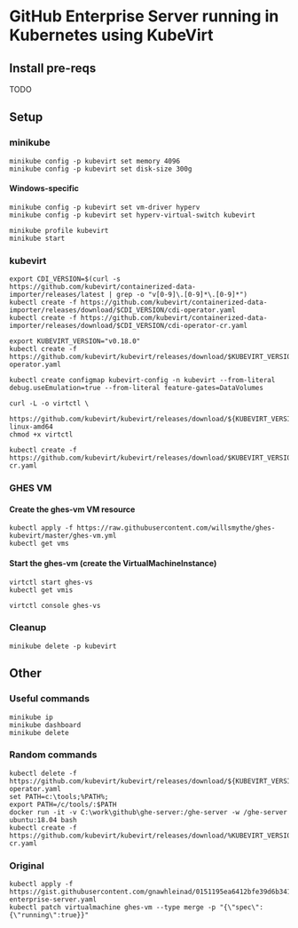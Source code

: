 
# GitHub Enterprise Server running in Kubernetes using KubeVirt

## Install pre-reqs

TODO

## Setup

### minikube

```
minikube config -p kubevirt set memory 4096
minikube config -p kubevirt set disk-size 300g
```

#### Windows-specific
```
minikube config -p kubevirt set vm-driver hyperv
minikube config -p kubevirt set hyperv-virtual-switch kubevirt
```

```
minikube profile kubevirt
minikube start
```

### kubevirt

```
export CDI_VERSION=$(curl -s https://github.com/kubevirt/containerized-data-importer/releases/latest | grep -o "v[0-9]\.[0-9]*\.[0-9]*")
kubectl create -f https://github.com/kubevirt/containerized-data-importer/releases/download/$CDI_VERSION/cdi-operator.yaml
kubectl create -f https://github.com/kubevirt/containerized-data-importer/releases/download/$CDI_VERSION/cdi-operator-cr.yaml
```

```
export KUBEVIRT_VERSION="v0.18.0"
kubectl create -f https://github.com/kubevirt/kubevirt/releases/download/$KUBEVIRT_VERSION/kubevirt-operator.yaml
```

```
kubectl create configmap kubevirt-config -n kubevirt --from-literal debug.useEmulation=true --from-literal feature-gates=DataVolumes
```

```
curl -L -o virtctl \
    https://github.com/kubevirt/kubevirt/releases/download/${KUBEVIRT_VERSION}/virtctl-${KUBEVIRT_VERSION}-linux-amd64
chmod +x virtctl
````

```
kubectl create -f https://github.com/kubevirt/kubevirt/releases/download/$KUBEVIRT_VERSION/kubevirt-cr.yaml
```

### GHES VM

#### Create the ghes-vm VM resource

```
kubectl apply -f https://raw.githubusercontent.com/willsmythe/ghes-kubevirt/master/ghes-vm.yml
kubectl get vms
```

#### Start the ghes-vm (create the VirtualMachineInstance)

```
virtctl start ghes-vs
kubectl get vmis
```

```
virtctl console ghes-vs
```

### Cleanup

```
minikube delete -p kubevirt
```

## Other

### Useful commands


```
minikube ip
minikube dashboard
minikube delete
```

### Random commands

```
kubectl delete -f https://github.com/kubevirt/kubevirt/releases/download/${KUBEVIRT_VERSION}/kubevirt-operator.yaml
set PATH=c:\tools;%PATH%;
export PATH=/c/tools/:$PATH
docker run -it -v C:\work\github\ghe-server:/ghe-server -w /ghe-server ubuntu:18.04 bash
kubectl create -f https://github.com/kubevirt/kubevirt/releases/download/%KUBEVIRT_VERSION%/kubevirt-cr.yaml
```

### Original

```
kubectl apply -f https://gist.githubusercontent.com/gnawhleinad/0151195ea6412bfe39d6b341666ebcc2/raw/b4e35c8bb71b957c01a04bcfe39efdeeaa7a0b9c/github-enterprise-server.yaml
kubectl patch virtualmachine ghes-vm --type merge -p "{\"spec\":{\"running\":true}}"
```

